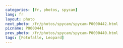```yaml
---
categories: [fr, photos, spycam]
lang: fr
layout: photo
next_photo: /fr/photos/spycam/spycam-P0000442.html
picname: P0000441
prev_photo: /fr/photos/spycam/spycam-P0000440.html
tags: [Fotofalle, Leopard]
---
```

